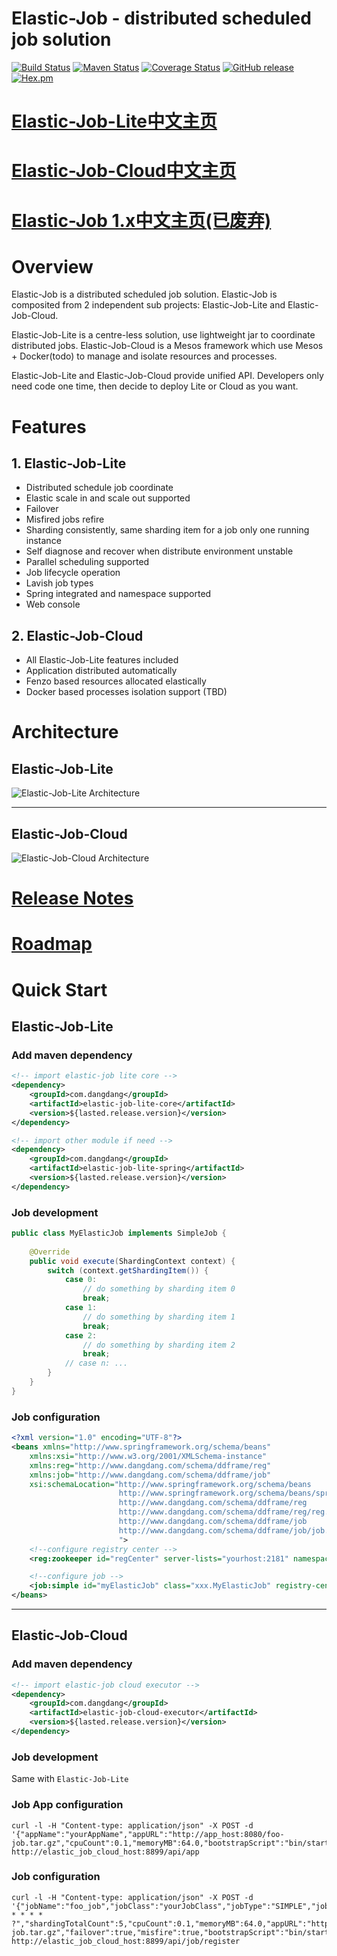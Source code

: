 # Elastic-Job - distributed scheduled job solution

[![Build Status](https://secure.travis-ci.org/dangdangdotcom/elastic-job.png?branch=master)](https://travis-ci.org/dangdangdotcom/elastic-job)
[![Maven Status](https://maven-badges.herokuapp.com/maven-central/com.dangdang/elastic-job/badge.svg)](https://maven-badges.herokuapp.com/maven-central/com.dangdang/elastic-job)
[![Coverage Status](https://coveralls.io/repos/dangdangdotcom/elastic-job/badge.svg?branch=master&service=github)](https://coveralls.io/github/dangdangdotcom/elastic-job?branch=master)
[![GitHub release](https://img.shields.io/github/release/dangdangdotcom/elastic-job.svg)](https://github.com/dangdangdotcom/elastic-job/releases)
[![Hex.pm](http://dangdangdotcom.github.io/elastic-job/elastic-job-lite/img/license.svg)](http://www.apache.org/licenses/LICENSE-2.0.html)

# [Elastic-Job-Lite中文主页](http://dangdangdotcom.github.io/elastic-job/elastic-job-lite)
# [Elastic-Job-Cloud中文主页](http://dangdangdotcom.github.io/elastic-job/elastic-job-cloud)
# [Elastic-Job 1.x中文主页(已废弃)](http://dangdangdotcom.github.io/elastic-job/elastic-job-lite-1.x)

# Overview

Elastic-Job is a distributed scheduled job solution. Elastic-Job is composited from 2 independent sub projects: Elastic-Job-Lite and Elastic-Job-Cloud.

Elastic-Job-Lite is a centre-less solution, use lightweight jar to coordinate distributed jobs.
Elastic-Job-Cloud is a Mesos framework which use Mesos + Docker(todo) to manage and isolate resources and processes.

Elastic-Job-Lite and Elastic-Job-Cloud provide unified API. Developers only need code one time, then decide to deploy Lite or Cloud as you want.

# Features

## 1. Elastic-Job-Lite

* Distributed schedule job coordinate
* Elastic scale in and scale out supported
* Failover
* Misfired jobs refire
* Sharding consistently, same sharding item for a job only one running instance
* Self diagnose and recover when distribute environment unstable
* Parallel scheduling supported
* Job lifecycle operation
* Lavish job types
* Spring integrated and namespace supported
* Web console

## 2. Elastic-Job-Cloud
* All Elastic-Job-Lite features included
* Application distributed automatically
* Fenzo based resources allocated elastically
* Docker based processes isolation support (TBD)

# Architecture

## Elastic-Job-Lite

![Elastic-Job-Lite Architecture](http://dangdangdotcom.github.io/elastic-job/elastic-job-lite/img/architecture/elastic_job_lite.png)
***

## Elastic-Job-Cloud

![Elastic-Job-Cloud Architecture](http://dangdangdotcom.github.io/elastic-job/elastic-job-cloud/img/architecture/elastic_job_cloud.png)


# [Release Notes](https://github.com/dangdangdotcom/elastic-job/releases)

# [Roadmap](ROADMAP.md)

# Quick Start

## Elastic-Job-Lite

### Add maven dependency

```xml
<!-- import elastic-job lite core -->
<dependency>
    <groupId>com.dangdang</groupId>
    <artifactId>elastic-job-lite-core</artifactId>
    <version>${lasted.release.version}</version>
</dependency>

<!-- import other module if need -->
<dependency>
    <groupId>com.dangdang</groupId>
    <artifactId>elastic-job-lite-spring</artifactId>
    <version>${lasted.release.version}</version>
</dependency>
```
### Job development

```java
public class MyElasticJob implements SimpleJob {
    
    @Override
    public void execute(ShardingContext context) {
        switch (context.getShardingItem()) {
            case 0: 
                // do something by sharding item 0
                break;
            case 1: 
                // do something by sharding item 1
                break;
            case 2: 
                // do something by sharding item 2
                break;
            // case n: ...
        }
    }
}
```

### Job configuration

```xml
<?xml version="1.0" encoding="UTF-8"?>
<beans xmlns="http://www.springframework.org/schema/beans"
    xmlns:xsi="http://www.w3.org/2001/XMLSchema-instance"
    xmlns:reg="http://www.dangdang.com/schema/ddframe/reg"
    xmlns:job="http://www.dangdang.com/schema/ddframe/job"
    xsi:schemaLocation="http://www.springframework.org/schema/beans
                        http://www.springframework.org/schema/beans/spring-beans.xsd
                        http://www.dangdang.com/schema/ddframe/reg
                        http://www.dangdang.com/schema/ddframe/reg/reg.xsd
                        http://www.dangdang.com/schema/ddframe/job
                        http://www.dangdang.com/schema/ddframe/job/job.xsd
                        ">
    <!--configure registry center -->
    <reg:zookeeper id="regCenter" server-lists="yourhost:2181" namespace="dd-job" base-sleep-time-milliseconds="1000" max-sleep-time-milliseconds="3000" max-retries="3" />

    <!--configure job -->
    <job:simple id="myElasticJob" class="xxx.MyElasticJob" registry-center-ref="regCenter" cron="0/10 * * * * ?"   sharding-total-count="3" sharding-item-parameters="0=A,1=B,2=C" />
</beans>
```

***

## Elastic-Job-Cloud

### Add maven dependency

```xml
<!-- import elastic-job cloud executor -->
<dependency>
    <groupId>com.dangdang</groupId>
    <artifactId>elastic-job-cloud-executor</artifactId>
    <version>${lasted.release.version}</version>
</dependency>
```

### Job development

Same with `Elastic-Job-Lite`

### Job App configuration

```shell
curl -l -H "Content-type: application/json" -X POST -d '{"appName":"yourAppName","appURL":"http://app_host:8080/foo-job.tar.gz","cpuCount":0.1,"memoryMB":64.0,"bootstrapScript":"bin/start.sh","appCacheEnable":true}' http://elastic_job_cloud_host:8899/api/app
```

### Job configuration

```shell
curl -l -H "Content-type: application/json" -X POST -d '{"jobName":"foo_job","jobClass":"yourJobClass","jobType":"SIMPLE","jobExecutionType":"TRANSIENT","cron":"0/5 * * * * ?","shardingTotalCount":5,"cpuCount":0.1,"memoryMB":64.0,"appURL":"http://app_host:8080/foo-job.tar.gz","failover":true,"misfire":true,"bootstrapScript":"bin/start.sh"}' http://elastic_job_cloud_host:8899/api/job/register
```
